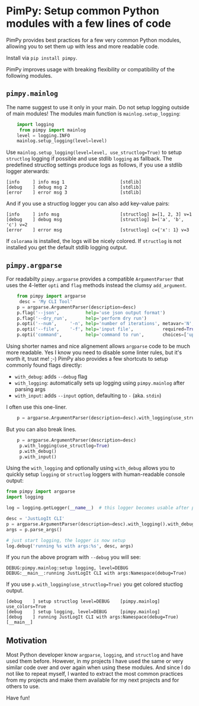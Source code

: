 PimPy: Setup common Python modules with a few lines of code
===========================================================

PimPy provides best practices for a few very common Python modules,
allowing you to set them up with less and more readable code.

Install via `pip install pimpy`.

PimPy improves usage with breaking flexibility or compatibility of the
following modules.

`pimpy.mainlog`
---------------
The name suggest to use it only in your main. Do not setup logging outside of main modules!
The modules main function is `mainlog.setup_logging`:

```python
    import logging
	 from pimpy import mainlog
    level = logging.INFO
    mainlog.setup_logging(level=level)
```
Use `mainlog.setup_logging(level=level, use_structlog=True)` to setup `structlog` logging
if possible and use stdlib `logging` as fallback. The predefined structlog settings produce
logs as follows, if you use a stdlib logger aterwards:

    [info     ] info msg 1                     [stdlib]
    [debug    ] debug msg 2                    [stdlib]
    [error    ] error msg 3                    [stdlib]

And if you use a structlog logger you can also add key-value pairs:

    [info     ] info msg                       [structlog] a=[1, 2, 3] v=1
    [debug    ] debug msg                      [structlog] b=('a', 'b', 'c') v=2
    [error    ] error msg                      [structlog] c={'x': 1} v=3

If `colorama` is installed, the logs will be nicely colored.
If `structlog` is not installed you get the default stdlib logging output.

`pimpy.argparse`
----------------
For readabilty `pimpy.argparse` provides a compatible `ArgumentParser` that uses
the 4-letter `opti` and `flag` methods instead the clumsy `add_argument`.

```python
    from pimpy import argparse
	 desc = 'My CLI Tool'
    p = argparse.ArgumentParser(description=desc)
    p.flag('--json',          help='use json output format')
    p.flag('--dry_run',       help='perform dry run')
    p.opti('--num',     '-n', help='number of iterations', metavar='N', type=int, default=1)
    p.opti('--file',    '-f', help='input file',           required=True)
    p.opti('command',         help='command to run',       choices=['upper','lower'])
```

Using shorter names and nice alignement allows `argparse` code to be much more readable.
Yes I know you need to disable some linter rules, but it's worth it, trust me! ;-)
PimPy also provides a few shortcuts to setup commonly found flags directly:

* `with_debug`:   adds `--debug` flag
* `with_logging`: automatically sets up logging using `pimpy.mainlog` after parsing args
* `with_input`:   adds `--input` option, defaulting to `-` (aka. `stdin`)

I often use this one-liner.

```python
    p = argparse.ArgumentParser(description=desc).with_logging(use_structlog=True).with_debug()
```

But you can also break lines.

```python
    p = argparse.ArgumentParser(description=desc)
	 p.with_logging(use_structlog=True)
	 p.with_debug()
	 p.with_input()
```

Using the `with_logging` and optionally using `with_debug` allows you to quickly
setup `logging` or `structlog` loggers with human-readable console output:

```python
from pimpy import argparse
import logging

log = logging.getLogger(__name__)  # this logger becomes usable after parsing args

desc = 'JustLogIt CLI'
p = argparse.ArgumentParser(description=desc).with_logging().with_debug()
args = p.parse_args()

# just start logging, the logger is now setup
log.debug('running %s with args:%s', desc, args)
```

If you run the above program with `--debug` you will see:

    DEBUG:pimpy.mainlog:setup logging, level=DEBUG
    DEBUG:__main__:running JustLogIt CLI with args:Namespace(debug=True)

If you use `p.with_logging(use_structlog=True)` you get colored stuctlog output.

    [debug    ] setup structlog level=DEBUG    [pimpy.mainlog] use_colors=True
    [debug    ] setup logging, level=DEBUG     [pimpy.mainlog]
    [debug    ] running JustLogIt CLI with args:Namespace(debug=True) [__main__]


Motivation
----------
Most Python developer know `argparse`, `logging`, and `structlog` and have
used them before. However, in my projects I have used the same or very similar
code over and over again when using these modules. And since I do not like to
repeat myself, I wanted to extract the most common practices from my projects
and make them available for my next projects and for others to use.

Have fun!
